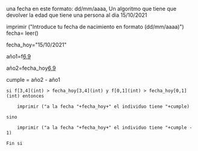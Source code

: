 una fecha en este formato: dd/mm/aaaa, 
Un algoritmo que tiene que devolver la edad que tiene una persona al dia 15/10/2021

imprimir ("Introduce tu fecha de nacimiento en formato (dd/mm/aaaa)")
fecha= leer()

fecha_hoy="15/10/2021"

año1=f[6,9](int)

año2=fecha_hoy[6,9](int)

cumple = año2 - año1

    si f[3,4](int) > fecha_hoy[3,4](int) y f[0,1](int) > fecha_hoy[0,1](int) entonces

        imprimir ("a la fecha "+fecha_hoy+" el individuo tiene "+cumple)

    sino

        imprimir ("a la fecha "+fecha_hoy+" el individuo tiene "+cumple - 1)
        
    Fin si
    

  
